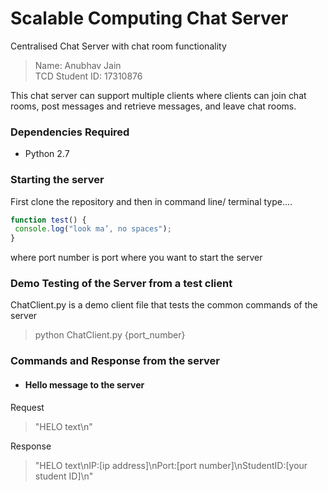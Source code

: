 # Scalable Computing Chat Server
Centralised Chat Server with chat room functionality

>Name: Anubhav Jain
<br>TCD Student ID: 17310876

This chat server can support multiple clients where clients can join chat rooms, post messages and retrieve messages, and leave chat rooms.

### Dependencies Required
* Python 2.7

### Starting the server
First clone the repository and then in command line/ terminal type....
```javascript
function test() {
 console.log("look ma’, no spaces");
}
```

where port number is port where you want to start the server

### Demo Testing of the Server from a test client
ChatClient.py is a demo client file that tests the common commands of the server
  > python ChatClient.py {port_number}

### Commands and Response from the server
* #### Hello message to the server
Request
  > "HELO text\n"

Response
  > "HELO text\nIP:[ip address]\nPort:[port number]\nStudentID:[your student ID]\n"

